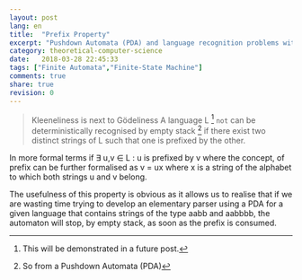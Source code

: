 ```yaml
---
layout: post
lang: en
title:  "Prefix Property"
excerpt: "Pushdown Automata (PDA) and language recognition problems with special features"
category: theoretical-computer-science
date:   2018-03-28 22:45:33
tags: ["Finite Automata","Finite-State Machine"]
comments: true
share: true
revision: 0
---
```

   
> Kleeneliness is next to Gödeliness 
A language L [^footnote1] `not` can be deterministically recognised by empty stack [^footnote2] if there exist two distinct strings of L such that one is prefixed by the other. 

In more formal terms if &exist; u,v &isin; L : u is prefixed by v where the concept, of prefix can be further formalised as v = ux where x is a string of the alphabet to which both strings u and v belong.

The usefulness of this property is obvious as it allows us to realise that if we are wasting time trying to develop an elementary parser using a PDA for a given language that contains strings of the type aabb and aabbbb, the automaton will stop, by empty stack, as soon as the prefix is consumed.

[^footnote1]: This will be demonstrated in a future post.
[^footnote2]: So from a Pushdown Automata (PDA)